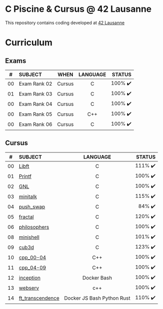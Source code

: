 # C Piscine & Cursus @ 42 Lausanne

This repository contains coding developed at [42 Lausanne](https://www.42lausanne.ch/)


# Curriculum

## Exams

|#	|SUBJECT		    |WHEN			|LANGUAGE	|STATUS						
|:-:|:--                |:--:			|:-:		|--:						
|00	|Exam Rank 02   |Cursus 		|C			|100% :heavy_check_mark:
|01	|Exam Rank 03   |Cursus 		|C			|100% :heavy_check_mark:
|00	|Exam Rank 04   |Cursus 		|C			|100% :heavy_check_mark:
|00	|Exam Rank 05   |Cursus 		|C++			|100% :heavy_check_mark:
|00	|Exam Rank 06   |Cursus 		|C			|100% :heavy_check_mark:

## Cursus

|#	|SUBJECT							    |LANGUAGE	|STATUS						
|:-:|:--							    	|:-:		|--:						
|00	|[Libft](./libft)         	    |C		    |111% :heavy_check_mark:
|01	|[Printf](./ft_printf)  			|C		    |100% :heavy_check_mark:
|02	|[GNL](./get_next_line) 			|C		    |100% :heavy_check_mark:
|03	|[minitalk](./minitalk) 			|C		    |115% :heavy_check_mark:
|04	|[push_swap](./push_swap)		|C		    |84% :heavy_check_mark:
|05	|[fractal](./fractal)	  		|C		    |120% :heavy_check_mark:
|06	|[philosophers](./philosophers)	|C		    |100% :heavy_check_mark:
|08	|[minishell](./minishell)	  |C		    |101% :heavy_check_mark:
|09	|[cub3d](./cub3d)	  |C		    |123% :heavy_check_mark:
|10	|[cpp_00-04](./cpp_modules)	  |C++		    |100% :heavy_check_mark:
|11	|[cpp_04-09](./cpp_modules)	  |C++		    |100% :heavy_check_mark:
|12	|[inception](./inception)	  |Docker Bash		    |100% :heavy_check_mark:
|13	|[webserv](./webserv)	  |c++		    |100% :heavy_check_mark:
|14	|[ft_transcendence](./ft_transcendence)	  |Docker JS Bash Python Rust	    |110% :heavy_check_mark:
